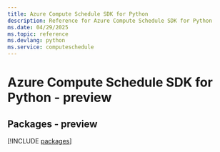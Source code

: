 ```yaml
---
title: Azure Compute Schedule SDK for Python
description: Reference for Azure Compute Schedule SDK for Python
ms.date: 04/29/2025
ms.topic: reference
ms.devlang: python
ms.service: computeschedule
---
```

# Azure Compute Schedule SDK for Python - preview
## Packages - preview
[!INCLUDE [packages](compute-schedule-index.md)]